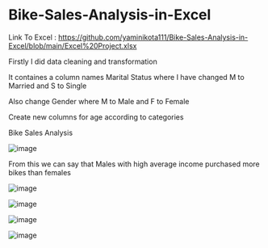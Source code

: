 # Bike-Sales-Analysis-in-Excel

Link To Excel : https://github.com/yaminikota111/Bike-Sales-Analysis-in-Excel/blob/main/Excel%20Project.xlsx

Firstly I did data cleaning and transformation

It containes a column names Marital Status where I have changed M to Married and S to Single

Also change Gender where M to Male and F to Female

Create new columns for age according to categories

Bike Sales Analysis

![image](https://user-images.githubusercontent.com/54625974/232886749-ce394fa6-7c56-4a2f-9b45-04b9aee17b34.png)

From this we can say that Males with high average income purchased more bikes than females

![image](https://user-images.githubusercontent.com/54625974/232887964-d0ae6263-c0e1-4620-bb9e-dde3e94c7e33.png)

![image](https://user-images.githubusercontent.com/54625974/232888024-95feead9-28e3-4d2b-9676-386942e40eec.png)

![image](https://user-images.githubusercontent.com/54625974/232888134-4d7ff715-eb48-463b-b644-c9170134ef4a.png)

![image](https://user-images.githubusercontent.com/54625974/232888192-82c8d1fe-2781-49a6-86e1-6581d55ba62f.png)

